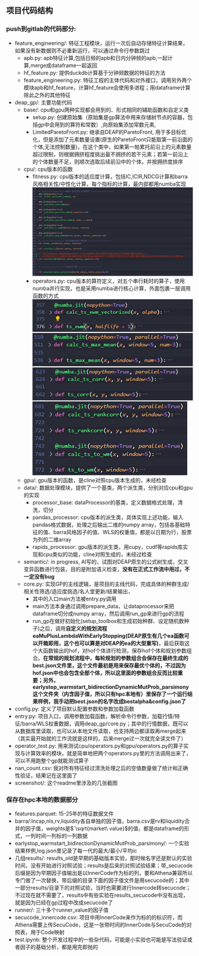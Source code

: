 ## 项目代码结构
### push到gitlab的代码部分:
  - feature_engineering/: 特征工程模块，运行一次后自动存储特征计算结果，如果没有新数据则不必重新运行，可以通过命令行参数跳过
    - apb.py: apb特征计算,包括日频的apb和日内分钟频的apb,一起计算,merge成dataframe一起返回
    - hf_feature.py: 提供duckdb计算基于分钟频数据的特征的方法
    - feature_engineering.py: 特征工程的主体代码和对外接口，调用另外两个模块apb和hf_feature，计算hf_feature会使用多进程；用dataframe计算除此之外的其他特征
  - deap_gp/: 主要功能代码
    - base/: cpu和gpu两种实现都会用到的、形式相同的辅助函数和自定义类
      - setup.py: 创建原始集（原始集是gp算法中用来存储树节点的容器，包括gp中会用到的算符和常数）,向原始集添加常数元素,
      - LimitedParetoFront.py: 继承自DEAP的ParetoFront, 用于多目标优化，但是添加了元素数量设置(原生的ParetoFront只能取第一前沿面的个体,无法控制数量)，在这个类中，如果第一帕累托前沿上的元素数量超过限制，则根据拥挤程度挑出最不拥挤的若干元素；若第一前沿上的个体数量不足，则顺次选取后续前沿中的个体，并按拥挤度排序
    - cpu/: cpu版本的函数
      - fitness.py: cpu版本的适应度计算，包括IC,ICIR,NDCG计算和barra风格相关性/中性化计算，每个指标的计算，最内部都用numba实现
        ![alt text](./screenshot/finess.py.png)
      - operators.py: cpu版本的算符定义，对五个串行耗时的算子，使用numba并行实现，也是采用numba进行核心计算，外面包裹一层调用函数的方式
        ![alt text](./screenshot/operators1.png)
        ![alt text](./screenshot/operators2.png)
        ![alt text](./screenshot/operators3.png)
        ![alt text](./screenshot/operators45.png)
    - gpu/: gpu版本的函数，是cline对照cpu版本生成的，未经检查
    - data/: 数据处理模块，提供了一个基类，两个派生类，分别对应cpu和gpu的实现
      - processor_base: dataProcessor的基类，定义数据格式处理，清洗，切分
      - pandas_processor: cpu版本的派生类，具体实现上述功能，输入pandas格式数据，处理之后输出二维的numpy array，包括各基础特征的值、barra风格因子的值、WLS的权重值，都是以日期为行，股票为列的二维array
      - rapids_processor: gpu版本的派生类，用cupy，cudf等rapids库实现和cpu类似的功能，cline对照生成的，未经过检查
    - semantic/: in progress, AI写的，试图对DEAP原生的公式树生成，交叉变异函数进行包装，目的是附加语义检查，**没有在正式工作流中用过，不一定没有bug**
    - core.py: 实现GP的主线逻辑，是项目的主线代码，完成具体的种群生成/相关性筛选/适应度挑选/名人堂更新/结果输出，
        - 其中的入口main方法被entry.py调用
        - main方法本身通过调用prepare_data，让dataprocessor来把dataframe切分成numpy array，然后调用run_gp来进行gp的流程
        - run_gp在做好初始化(setup_toolbox和生成初始种群、设定随机数种子)之后，调用**自定义的规划流程eaMuPlusLambdaWithEarlyStopping(DEAP原生有几个ea函数可以开箱即用，这个也可以算是对DEAP的ea的大型重写)**，最后获取这个大函数输出的hof，对hof个体进行检测，保存hof个体和规划参数组合。**在常规的规划流程中，每轮规划的参数组合会保存在最终生成的best.json文件里，这个文件最初是用来保存最优个体的，不过因为hof.json中也会包含全部个体，所以这里面的参数组合反而比较重要；另外，earlystop_warmstart_bidirectionDynamicMutProb_parsimony这个文件夹（内含因子值，所以只有hpc本地有）里保存了一个运行结果样例，我手动把best.json的名字改成bestalpha&config.json了**
  - config.py: 定义了项目默认配置参数和参数加载函数
  - entry.py: 项目入口，调用参数加载函数，解析命令行参数，加载行情/特征/barra/WLS权重数据，调用deap_gp/core.py；其中的行情数据，既可以从数据库里读取，也可以从本地文件读取，也支持两边都读取再merge起来（其实最开始就的工作流就是这样的，后来merge过一次就完全读文件了）
  - operator_test.py: 用来测试cpu/operators.py和gpu/operators.py的算子实现与计算效率的模块，就是简单地把两个operators.py里的方法调用出来了，可以不用跑整个gp就能测试算子
  - nan_count.csv: 我对所有特征经过清洗处理之后的空值数量做了统计和正确性验证，结果记在这里面了
  - screenshot/: 这个readme里涉及的几张截图

### 保存在hpc本地的数据部分
  - features.parquet: 15-25年的特征数据文件
  - barra/:lncap,nls,rv,liquidity各自单独的因子值，barra.csv是rv和liquidity合并的因子值，weights是$`\sqrt{market\ value}$的值，都是dataframe的形式，一列时间一列标的一列数据
  - earlystop_warmstart_bidirectionDynamicMutProb_parsimony/: 一个实验结果样例,log.json里记录了每一代的最大/最小/平均ic
  - 几组results/: results_old是早期的基础版本实验，那时候名字还是默认的实验时间，没有开始进行对照试验；results是后来的对照试验结果；带_secucode后缀是因为早期因子值输出是以InnerCode作为标的列，要和Athena兼容所以专门做了一次替换，带后缀的目录下面的因子值文件是用secucode的；其中一部分results/目录下的对照试验，当时也需要进行Innercode转secucode；不过现在就不需要了，results中有些实验在results_secucode中没有出现，就是因为已经在gp过程中改成secucode了
  - runner/: 三十多个runner_value的因子值
  - secucode_innercode.csv: 项目中用InnerCode来作为标的的标识符，而Athena需要上传SecuCode，这是一张带时间的InnerCode与SecuCode的对照表，用于Code映射
  - test.ipynb: 整个开发过程中的一些杂代码，可能是小实验也可能是写法验证或者因子的基础分析，都是用完即抛的